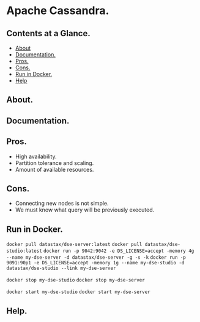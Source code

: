 # Apache Cassandra.





## Contents at a Glance.
* [About](#about)
* [Documentation.](#documentation)
* [Pros.](#pros)
* [Cons.](#cons)
* [Run in Docker.](#run-in-docker)
* [Help](#help)





## About.





## Documentation.





## Pros.
* High availability.
* Partition tolerance and scaling.
* Amount of available resources.





## Cons.
* Connecting new nodes is not simple.
* We must know what query will be previously executed.





## Run in Docker.
`docker pull datastax/dse-server:latest`
`docker pull datastax/dse-studio:latest`
`docker run -p 9042:9042 -e DS_LICENSE=accept -memory 4g --name my-dse-server -d datastax/dse-server -g -s -k`
`docker run -p 9091:90p1 -e DS_LICENSE=accept -memory 1g --name my-dse-studio -d datastax/dse-studio --link my-dse-server`

`docker stop my-dse-studio`
`docker stop my-dse-server`

`docker start my-dse-studio`
`docker start my-dse-server`





## Help.
